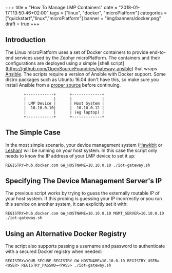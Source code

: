 +++
title = "How To Manage LMP Containers"
date = "2018-01-17T13:50:46+02:00"
tags = ["linux", "docker", "microPlatform"]
categories = ["quickstart","linux","microPlatform"]
banner = "img/banners/docker.png"
draft = true
+++

## Introduction

The Linux microPlatform uses a set of Docker containers to provide end-to-end
services used by the Zephyr microPlatform. The containers and their
configurations are deployed using a simple [shell script]
(https://github.com/OpenSourceFoundries/gateway-ansible) that wraps
[Ansible](https://www.ansible.com/). The scripts require a version of Ansible
with Docker support. Some distro packages such as Ubuntu 16.04 don't have this,
so make sure you install Ansible from a [proper source](http://docs.ansible.com/ansible/latest/intro_installation.html)
before continuing.

```
		+------------+      +-------------+
		|            |      |             |
		| LMP Device |      | Host System |
		|  10.10.0.10|      |  10.10.0.12 |
		|            |      | (eg laptop) |
		+------------+      +-------------+

```

## The Simple Case

In the most simple scenario, your device management system ([Hawkbit](https://foundries.io/docs/latest/iotfoundry/hawkbit-howto.html) or [Leshan](https://foundries.io/docs/latest/iotfoundry/lwm2m-howto.html))
will be running on your host system. In this case the script only needs to know
the IP address of your LMP device to set it up:
```
REGISTRY=hub.docker.com GW_HOSTNAME=10.10.0.10 ./iot-gateway.sh
```

## Specifying The Device Management Server's IP

The previous script works by trying to guess the externally routable IP of your
host system. If this probing is guessing your IP incorrectly or you run this
service on another system, it can explicitly set it with:
```
REGISTRY=hub.docker.com GW_HOSTNAME=10.10.0.10 MGMT_SERVER=10.10.0.10 ./iot-gateway.sh
```

## Using an Alternative Docker Registry

The script also supports passing a username and password to authenticate with
a secured Docker registry when needed:
```
REGISTRY=YOUR_SECURE_REGISTRY GW_HOSTNAME=10.10.0.10 REGISTRY_USER=<USER> REGISTRY_PASSWD=<PASS> ./iot-gateway.sh
```
